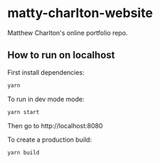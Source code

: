 # matty-charlton-website

Matthew Charlton's online portfolio repo.

## How to run on localhost

First install dependencies:

```sh
yarn
```

To run in dev mode mode:

```sh
yarn start
```

Then go to http://localhost:8080

To create a production build:

```sh
yarn build
```
